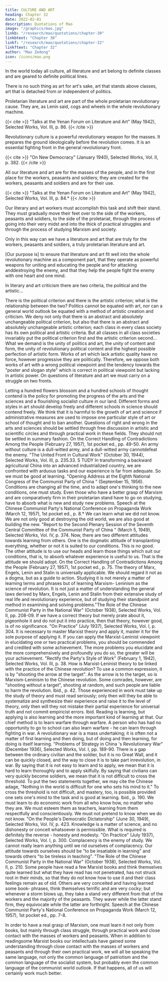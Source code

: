 ```yaml
---
title: CULTURE AND ART
heading: Chapter 32
date: 2022-02-01
description: Quotations of Mao
image: "/graphics/mao.jpg"
linkb: "/research/mao/quotations/chapter-30"
linkbtext: "Chapter 30"
linkf: "/research/mao/quotations/chapter-32"
linkftext: "Chapter 32"
author: "Mao Zedong"
icon: /icons/mao.png
---
```



In the world today all culture, all literature and art belong to definite classes and are geared to definite political lines. 

There is no such thing as art for art's sake, art that stands above classes, art that is detached from or independent of politics. 

Proletarian literature and art are part of the whole proletarian revolutionary cause. They are, as Lenin said, cogs and wheels in the whole revolutionary machine.

{{< cite >}}
"Talks at the Yenan Forum on Literature and Art" (May 1942), Selected Works, Vol.
III, p. 86.
{{< /cite >}}


Revolutionary culture is a powerful revolutionary weapon for the masses. It prepares the ground ideologically before the revolution comes. It is an essential fighting front in the general revolutionary front.

{{< cite >}}
"On New Democracy" (January 1940), Selected Works, Vol. II, p. 382.
{{< /cite >}}


All our literature and art are for the masses of the people, and in the first place for the workers, peasants and soldiers; they are created for the workers, peasants and soldiers and are for their use.

{{< cite >}}
"Talks at the Yenan Forum on Literature and Art" (May 1942), Selected Works, Vol.
III, p. 84.*
{{< /cite >}}


Our literary and art workers must accomplish this task and shift their stand. They must gradually move their feet over to the side of the workers, peasants and soldiers, to the side of the proletariat, through the process of going into their very midst and into the thick of practical struggles and through the process of studying Marxism and society. 

Only in this way can we have a literature and art that are truly for the workers, peasants and soldiers, a truly proletarian literature and art.

[Our purpose is] to ensure that literature and art fit well into the whole
revolutionary machine as a component part, that they operate as powerful
weapons for uniting and educating the people and for attacking anddestroying the enemy, and that they help the people fight the enemy with one
heart and one mind.

In literary and art criticism there are two criteria, the political and the
artistic…

There is the political criterion and there is the artistic criterion; what is the
relationship between the two? Politics cannot be equated with art, nor can a
general world outlook be equated with a method of artistic creation and
criticism. We deny not only that there is an abstract and absolutely
unchangeable political criterion, but also that there is an abstract and
absolutely unchangeable artistic criterion; each class in every class society
has its own political and artistic criteria. But all classes in all class societies
invariably put the political criterion first and the artistic criterion second…
What we demand is the unity of politics and art, the unity of content and form, the unity of revolutionary political content and the highest possible perfection of artistic form. Works of art which lack artistic quality have no force, however progressive they are politically. Therefore, we oppose both works of art with a wrong political viewpoint and the tendency towards the "poster and slogan style" which is correct in political viewpoint but lacking in
artistic power. On questions of literature and art we must carry on a struggle on two fronts.


Letting a hundred flowers blossom and a hundred schools of thought contend
is the policy for promoting the progress of the arts and the sciences and a
flourishing socialist culture in our land. Different forms and styles in art
should develop freely and different schools in science should contend freely.
We think that it is harmful to the growth of art and science if administrative
measures are used to impose one particular style of art or school of thought
and to ban another. Questions of right and wrong in the arts and sciences
should be settled through free discussion in artistic and scientific circles and
through practical work in these fields. They should not be settled in summary
fashion.
On the Correct Handling of Contradictions Among the People (February 27, 1957),
1st pocket ed., pp. 49-50.
An army without culture is a dull-witted army, and a dull-witted army cannotdefeat the enemy.
"The United Front in Cultural Work" (October 30, 1944), Selected Works, Vol. III, p.
235.33. S TUDY
In transforming a backward agricultural China into an advanced
industrialized country, we are confronted with arduous tasks and our
experience is far from adequate. So we must be good at learning.
"Opening Address at the Eighth National Congress of the Communist Party of China "
(September 15, 1956).
Conditions are changing all the time, and to adapt one's thinking to the new
conditions, one must study. Even those who have a better grasp of Marxism
and are comparatively firm in their proletarian stand have to go on studying,
have to absorb what is new and study new problems.
Speech at the Chinese Communist Party's National Conference on Propaganda Work
(March 12, 1957), 1st pocket ed., p. 8.*
We can learn what we did not know. We are not only good at destroying the
old world, we are also good at building the new.
"Report to the Second Plenary Session of the Seventh Central Committee of the
Communist Party of China " (March 5, 1949), Selected Works, Vol. IV, p. 374.
Now, there are two different attitudes towards learning from others. One is
the dogmatic attitude of transplanting everything, whether or not it is suited
to our conditions. This is no good. The other attitude is to use our heads and
learn those things which suit our conditions, that is, to absorb whatever
experience is useful to us. That is the attitude we should adopt.
On the Correct Handling of Contradictions Among the People (February 27, 1957),
1st pocket ed., p. 75.
The theory of Marx, Engels, Lenin and Stalin is universally applicable. We
should regard it not as a dogma, but as a guide to action. Studying it is not
merely a matter of learning terms and phrases but of learning Marxism-
Leninism as the science of revolution. It is not just a matter of understanding
the general laws derived by Marx, Engels, Lenin and Stalin from their
extensive study of real life and revolutionary experience, but of studying their
standpoint and method in examining and solving problems."The Role of the Chinese Communist Party in the National War" (October 1938),
Selected Works, Vol. II, pp. 208-09.
If we have a correct theory but merely prate about it, pigeonhole it and do not
put it into practice, then that theory, however good, is of no significance.
"On Practice" (July 1937), Selected Works, Vol. I, p. 304.
It is necessary to master Marxist theory and apply it, master it for the sole
purpose of applying it. If you can apply the Marxist-Leninist viewpoint in
elucidating one or two practical problems, you should be commended and
credited with some achievement. The more problems you elucidate and the
more comprehensively and profoundly you do so, the greater will be your
achievement.
"Rectify the Party's Style of Work" (February 1, 1942), Selected Works, Vol. III, p. 38.
How is Marxist-Leninist theory to be linked with the practice of the Chinese
revolution? To use a common expression, it is by "shooting the arrow at the
target". As the arrow is to the target, so is Marxism-Leninism to the Chinese
revolution. Some comrades, however, are "shooting without a target",
shooting at random, and such people are liable to harm the revolution.
Ibid., p. 42.
Those experienced in work must take up the study of theory and must read
seriously; only then will they be able to systematize and synthesize their
experience and raise it to the level of theory, only then will they not mistake
their partial experience for universal truth and not commit empiricist errors.
Ibid.
Reading is learning, but applying is also learning and the more important
kind of learning at that. Our chief method is to learn warfare through warfare.
A person who has had no opportunity to go to school can also learn warfare -
he can learn through fighting in war. A revolutionary war is a mass
undertaking; it is often not a matter of first learning and then doing, but of
doing and then learning, for doing is itself learning.
"Problems of Strategy in China 's Revolutionary War" (December 1936), Selected
Works, Vol. I, pp. 189-90.
There is a gap between the ordinary civilian and the soldier, but it is no Great
Wall, and it can be quickly closed, and the way to close it is to take part inrevolution, in war. By saying that it is not easy to learn and to apply, we
mean that it is hard to learn thoroughly and to apply skilfully. By saying that
civilians can very quickly become soldiers, we mean that it is not difficult to
cross the threshold. To put the two statements together, we may cite the
Chinese adage, "Nothing in the world is difficult for one who sets his mind to
it." To cross the threshold is not difficult, and mastery, too, is possible
provided one sets one's mind to the task and is good at learning.
Ibid., p. 190.
We must learn to do economic work from all who know how, no matter who
they are. We must esteem them as teachers, learning from them respectfully
and conscientiously. We must not pretend to know when we do not know.
"On the People's Democratic Dictatorship" (June 30, 1949), Selected Works, Vol. IV,
p. 423.
Knowledge is a matter of science, and no dishonesty or conceit whatsoever is
permissible. What is required is definitely the reverse - honesty and modesty.
"On Practice" (July 1937), Selected Works, Vol. I, p. 300.
Complacency is the enemy of study. We cannot really learn anything until we
rid ourselves of complacency. Our attitude towards ourselves should be "to
be insatiable in learning" and towards others "to be tireless in teaching".
"The Role of the Chinese Communist Party in the National War" (October 1938),
Selected Works, Vol. II, p. 210.
Some people have read a few Marxist books and think themselves quite
learned but what they have read has not penetrated, has not struck root in
their minds, so that they do not know how to use it and their class feelings
remain as of old. Others are very conceited and having learned some book-
phrases, think themselves terrific and are very cocky; but whenever a storm
blows up, they take a stand very different from that of the workers and the
majority of the peasants. They waver while the latter stand firm, they
equivocate while the latter are forthright.
Speech at the Chinese Communist Party's National Conference on Propaganda Work
(March 12, 1957), 1st pocket ed., pp. 7-8.

In order to have a real grasp of Marxism, one must learn it not only from
books, but mainly through class struggle, through practical work and close
contact with the masses of workers and peasants. When in addition to readingsome Marxist books our intellectuals have gained some understanding
through close contact with the masses of workers and peasants and through
their own practical work, we will all be speaking the same language, not only
the common language of patriotism and the common language of the socialist
system, but probably even the common language of the communist world
outlook. If that happens, all of us will certainly work much better.